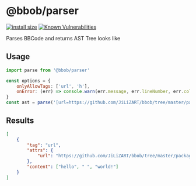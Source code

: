 # @bbob/parser
[![install size](https://packagephobia.now.sh/badge?p=@bbob/parser)](https://packagephobia.now.sh/result?p=@bbob/parser) [![Known Vulnerabilities](https://snyk.io/test/github/JiLiZART/bbob/badge.svg?targetFile=packages%2Fbbob-parser%2Fpackage.json)](https://snyk.io/test/github/JiLiZART/bbob?targetFile=packages%2Fbbob-parser%2Fpackage.json)

Parses BBCode and returns AST Tree looks like

## Usage

```js
import parse from '@bbob/parser'

const options = {
    onlyAllowTags: ['url', 'h'],
    onError: (err) => console.warn(err.message, err.lineNumber, err.columnNumber)
}
const ast = parse('[url=https://github.com/JiLiZART/bbob/tree/master/packages/bbob-parser]hello world![/url]', options)
```

## Results 

```json
[
    {
        "tag": "url",
        "attrs": {
            "url": "https://github.com/JiLiZART/bbob/tree/master/packages/bbob-parser"
        },
        "content": ["hello", " ", "world!"]
    }
]
```
